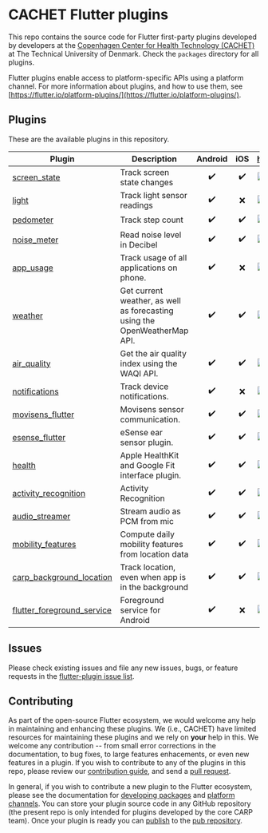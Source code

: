 # CACHET Flutter plugins

This repo contains the source code for Flutter first-party plugins developed by developers at the [Copenhagen Center for Health Technology (CACHET)](http://www.cachet.dk/) at The Technical University of Denmark.
Check the `packages` directory for all plugins.

Flutter plugins enable access to platform-specific APIs using a platform channel. 
For more information about plugins, and how to use them, see
[https://flutter.io/platform-plugins/](https://flutter.io/platform-plugins/).

## Plugins
These are the available plugins in this repository.

| Plugin | Description | Android | iOS |    http://pub.dev/    | 
|--------|-------------|:-------:|:---:|:---------:|
| [screen_state](./packages/screen_state) | Track screen state changes | ✔️ | ✔️ | [![pub package](https://img.shields.io/pub/v/screen_state.svg)](https://pub.dartlang.org/packages/screen_state) |
| [light](./packages/light) | Track light sensor readings | ✔️ | ❌ |  [![pub package](https://img.shields.io/pub/v/light.svg)](https://pub.dartlang.org/packages/light) |
| [pedometer](./packages/pedometer) | Track step count |  ✔️ | ✔️ | [![pub package](https://img.shields.io/pub/v/pedometer.svg)](https://pub.dartlang.org/packages/pedometer) |
| [noise_meter](./packages/noise_meter) | Read noise level in Decibel | ✔️ | ✔️  | [![pub package](https://img.shields.io/pub/v/noise_meter.svg)](https://pub.dartlang.org/packages/noise_meter) |
| [app_usage](./packages/app_usage) | Track usage of all applications on phone. | ✔️ | ❌  | [![pub package](https://img.shields.io/pub/v/app_usage.svg)](https://pub.dartlang.org/packages/app_usage) |
| [weather](./packages/weather) | Get current weather, as well as forecasting using the OpenWeatherMap API. | ✔️ | ✔️  | [![pub package](https://img.shields.io/pub/v/weather.svg)](https://pub.dartlang.org/packages/weather) |
| [air_quality](./packages/air_quality) | Get the air quality index using the WAQI API. | ✔️ | ✔️  | [![pub package](https://img.shields.io/pub/v/air_quality.svg)](https://pub.dartlang.org/packages/air_quality) |
| [notifications](./packages/notifications) | Track device notifications. | ✔️ | ❌  | [![pub package](https://img.shields.io/pub/v/notifications.svg)](https://pub.dartlang.org/packages/notifications) |
| [movisens_flutter](./packages/movisens_flutter) | Movisens sensor communication. | ✔️ | ✔️  | [![pub package](https://img.shields.io/pub/v/movisens_flutter.svg)](https://pub.dartlang.org/packages/movisens_flutter) |
| [esense_flutter](./packages/esense_flutter) | eSense ear sensor plugin. | ✔️ | ✔️  | [![pub package](https://img.shields.io/pub/v/esense_flutter.svg)](https://pub.dartlang.org/packages/esense_flutter) |
| [health](./packages/health) | Apple HealthKit and Google Fit interface plugin. | ✔️ | ✔️  | [![pub package](https://img.shields.io/pub/v/health.svg)](https://pub.dartlang.org/packages/health) |
| [activity_recognition](./packages/activity_recognition_flutter) | Activity Recognition | ✔️ | ✔️  | [![pub package](https://img.shields.io/pub/v/activity_recognition_flutter.svg)](https://pub.dartlang.org/packages/activity_recognition_flutter) |
| [audio_streamer](./packages/audio_streamer) | Stream audio as PCM from mic| ✔️ | ✔️  | [![pub package](https://img.shields.io/pub/v/audio_streamer.svg)](https://pub.dartlang.org/packages/audio_streamer) |
| [mobility_features](./packages/mobility_features) | Compute daily mobility features from location data | ✔️ | ✔️  | [![pub package](https://img.shields.io/pub/v/mobility_features.svg)](https://pub.dartlang.org/packages/mobility_features) |
| [carp_background_location](./packages/carp_background_location) | Track location, even when app is in the background | ✔️ | ✔️  | [![pub package](https://img.shields.io/pub/v/carp_background_location.svg)](https://pub.dartlang.org/packages/carp_background_location) |
| [flutter_foreground_service](./packages/flutter_foreground_service) | Foreground service for Android | ✔️ | ❌  | [![pub package](https://img.shields.io/pub/v/flutter_foreground_service.svg)](https://pub.dartlang.org/packages/flutter_foreground_service) |

## Issues

Please check existing issues and file any new issues, bugs, or feature requests in the [flutter-plugin issue list](https://github.com/cph-cachet/flutter-plugins/issues).

## Contributing

As part of the open-source Flutter ecosystem, we would welcome any help in maintaining and enhancing these plugins. 
We (i.e., CACHET) have limited resources for maintaining these plugins and we rely on **your** help in this.
We welcome any contribution -- from small error corrections in the documentation, to bug fixes, to large features enhacements, or even new features in a plugin.
If you wish to contribute to any of the plugins in this repo,
please review our [contribution guide](https://github.com/cph-cachet/flutter-plugins/CONTRIBUTING.md),
and send a [pull request](https://github.com/cph-cachet/flutter-plugins/pulls).


In general, if you wish to contribute a new plugin to the Flutter ecosystem, please
see the documentation for [developing packages](https://flutter.io/developing-packages/) and
[platform channels](https://flutter.io/platform-channels/). You can store
your plugin source code in any GitHub repository (the present repo is only
intended for plugins developed by the core CARP team). Once your plugin
is ready you can [publish](https://flutter.io/developing-packages/#publish)
to the [pub repository](https://pub.dartlang.org/).

